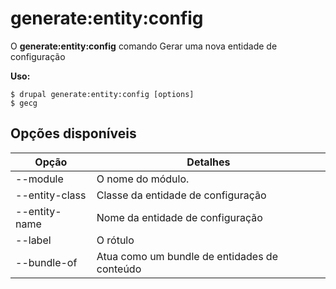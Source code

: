 # generate:entity:config
O **generate:entity:config** comando Gerar uma nova entidade de configuração

**Uso:**
```
$ drupal generate:entity:config [options] 
$ gecg  
```

## Opções disponíveis
Opção | Detalhes
-------|-------------
--module | O nome do módulo.
--entity-class | Classe da entidade de configuração
--entity-name | Nome da entidade de configuração
--label | O rótulo
--bundle-of | Atua como um bundle de entidades de conteúdo
